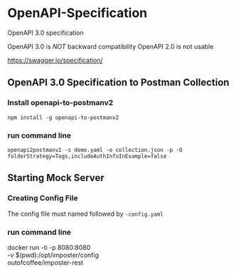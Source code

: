 # OpenAPI-Specification
OpenAPI 3.0 specification 

OpenAPI 3.0 is *NOT* backward compatibility OpenAPI 2.0 is not usable

https://swagger.io/specification/

## OpenAPI 3.0 Specification to Postman Collection
### Install openapi-to-postmanv2

```
npm install -g openapi-to-postmanv2
```

### run command line

```
openapi2postmanv2 -s demo.yaml -o collection.json -p -O folderStrategy=Tags,includeAuthInfoInExample=false
```


## Starting Mock Server
### Creating Config File
The config file must named followed by `-config.yaml`

### run command line
docker run -ti -p 8080:8080 \
    -v $(pwd):/opt/imposter/config \
    outofcoffee/imposter-rest
